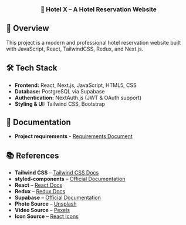 <h3 align="center">🏨 Hotel X – A Hotel Reservation Website</h3>

## 💬 Overview
This project is a modern and professional hotel reservation website built with JavaScript, React, TailwindCSS, Redux, and Next.js.

## 🛠 Tech Stack
- **Frontend:** React, Next.js, JavaScript, HTML5, CSS
- **Database:** PostgreSQL via Supabase
- **Authentication:** NextAuth.js (JWT & OAuth support)
- **Styling & UI:** Tailwind CSS, Bootstrap

## 📄 Documentation
- **Project requirements** - [Requirements Document](./docs/Requirements.md)

## 📚 References
- **Tailwind CSS** – [Tailwind CSS Docs](https://tailwindcss.com/docs)
- **styled-components** – [Official Documentation](https://styled-components.com/docs)
- **React** – [React Docs](https://react.dev/)
- **Redux** – [Redux Docs](https://redux.js.org/introduction/getting-started)
- **Supabase** – [Official Documentation](https://supabase.com/docs)
- **Photo Source** – [Unsplash](https://unsplash.com)
- **Video Source** – [Pexels](https://pexels.com)
- **Icon Source** – [React Icons](https://react-icons.github.io/react-icons/)
